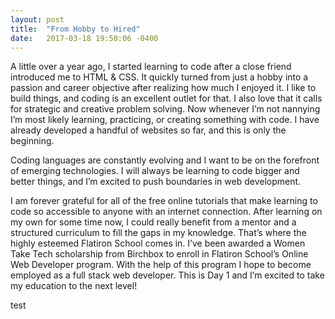 ```yaml
---
layout: post
title:  "From Hobby to Hired"
date:   2017-03-18 19:50:06 -0400
---
```



A little over a year ago, I started learning to code after a close friend introduced me to HTML & CSS. It quickly turned from just a hobby into a passion and career objective after realizing how much I enjoyed it. I like to build things, and coding is an excellent outlet for that. I also love that it calls for strategic and creative problem solving. Now whenever I’m not nannying I’m most likely learning, practicing, or creating something with code. I have already developed a handful of websites so far, and this is only the beginning.

Coding languages are constantly evolving and I want to be on the forefront of emerging technologies. I will always be learning to code bigger and better things, and I’m excited to push boundaries in web development.

I am forever grateful for all of the free online tutorials that make learning to code so accessible to anyone with an internet connection. After learning on my own for some time now, I could really benefit from a mentor and a structured curriculum to fill the gaps in my knowledge. That’s where the highly esteemed Flatiron School comes in. I’ve been awarded a Women Take Tech scholarship from Birchbox to enroll in Flatiron School’s Online Web Developer program. With the help of this program I hope to become employed as a full stack web developer. This is Day 1 and I’m excited to take my education to the next level!

test

